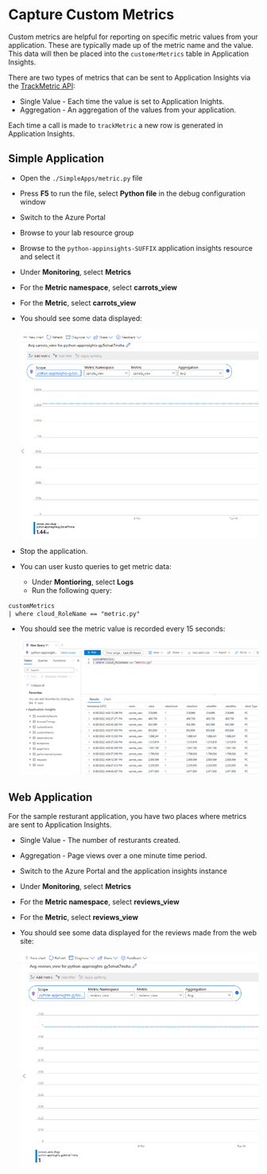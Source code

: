 # Capture Custom Metrics

Custom metrics are helpful for reporting on specific metric values from your application.  These are typically made up of the metric name and the value.  This data will then be placed into the `customerMetrics` table in Application Insights.

There are two types of metrics that can be sent to Application Insights via the [TrackMetric API](https://docs.microsoft.com/en-us/azure/azure-monitor/app/api-custom-events-metrics#trackmetric):

- Single Value - Each time the value is set to Application Inights.
- Aggregation - An aggregation of the values from your application.  

Each time a call is made to `trackMetric` a new row is generated in Application Insights.

## Simple Application

- Open the `./SimpleApps/metric.py` file
- Press **F5** to run the file, select **Python file** in the debug configuration window
- Switch to the Azure Portal
- Browse to your lab resource group
- Browse to the `python-appinsights-SUFFIX` application insights resource and select it
- Under **Monitoring**, select **Metrics**
- For the **Metric namespace**, select **carrots_view**
- For the **Metric**, select **carrots_view**
- You should see some data displayed:

    ![The custom metric for the carrots view is displayed.](./media/python_custommetrics-carrots.png "Review the results of the metric data.")

- Stop the application.

- You can user kusto queries to get metric data:
  - Under **Montioring**, select **Logs**
  - Run the following query:

```kusto
customMetrics 
| where cloud_RoleName == "metric.py"
```

- You should see the metric value is recorded every 15 seconds:

    ![The custom metric for the carrots view is displayed.](./media/python_custommetrics-carrots-logs.png "Review the results of the metric data.")

## Web Application

For the sample resturant application, you have two places where metrics are sent to Application Insights.

- Single Value - The number of resturants created.
- Aggregation - Page views over a one minute time period.

- Switch to the Azure Portal and the application insights instance
- Under **Monitoring**, select **Metrics**
- For the **Metric namespace**, select **reviews_view**
- For the **Metric**, select **reviews_view**
- You should see some data displayed for the reviews made from the web site:

    ![The custom metric for the reviews view is displayed.](./media/python_custommetrics-web-reviews.png "Review the results of the metric data.")